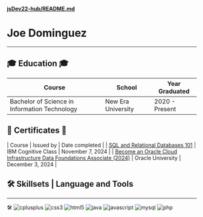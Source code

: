 [**jsDev22-hub/README.md**](https://github.com/your-username/jsDev22-hub/blob/main/README.md)

# Joe Dominguez               

------------------------------------------------------------------------------------------------------

## 🎓 Education 🎓

| Course                                          | School                          | Year Graduated   |
|-------------------------------------------------|---------------------------------|------------------|
| Bachelor of Science in Information Technology   | New Era University              | 2020 - Present   |

## 🧾 Certificates 🧾

| Course                              | Issued by         | Date completed  |
| [SQL and Relational Databases 101](https://courses.cognitiveclass.ai/certificates/c595c8d931b14d28b74b6610c3a889eb) | IBM Cognitive Class | November 7, 2024 |
| [Become an Oracle Cloud Infrastructure Data Foundations Associate (2024)](https://catalog-education.oracle.com/ords/certview/sharebadge?id=39972FAF6668367EEF76D0CC81063D273905BED7055EEBE301CAB6E7D241B791&fbclid=IwY2xjawHJrv5leHRuA2FlbQIxMQABHdZvFoaSkis2pLUkaKH_EztX0xSuosgkJv4n4l-k-ArTIB8tf7pwOgSkbw_aem_SN5okf82spcv7m9-7kznBw) | Oracle University | December 3, 2024 |


## 🛠 Skillsets | Language and Tools

----

🛠 ![cplusplus](https://img.shields.io/badge/C++-00599C?style=flat-square&logo=cplusplus&logoColor=white) ![css3](https://img.shields.io/badge/CSS3-1572B6?style=flat-square&logo=css3&logoColor=white) ![html5](https://img.shields.io/badge/HTML5-E34F26?style=flat-square&logo=html5&logoColor=white) ![java](https://img.shields.io/badge/Java-007396?style=flat-square&logo=java&logoColor=white) ![javascript](https://img.shields.io/badge/JavaScript-F7DF1E?style=flat-square&logo=javascript&logoColor=black) ![mysql](https://img.shields.io/badge/MySQL-4479A1?style=flat-square&logo=mysql&logoColor=white) ![php](https://img.shields.io/badge/PHP-777BB4?style=flat-square&logo=php&logoColor=white)
